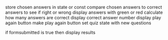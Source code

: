 store chosen answers in state or const
compare chosen answers to correct answers to see if right or wrong
display answers with green or red
calculate how many answers are correct
display correct answer number
display play again button
make play again button set quiz state with new questions

if formsubmitted is true then display results
